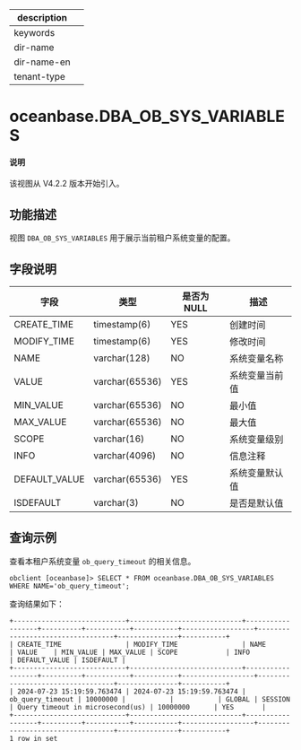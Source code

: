 |description||
|---|---|
|keywords||
|dir-name||
|dir-name-en||
|tenant-type||

# oceanbase.DBA_OB_SYS_VARIABLES

<main id="notice" type='explain'>
<h4>说明</h4>
<p>该视图从 V4.2.2 版本开始引入。</p>
</main>

## 功能描述

视图 `DBA_OB_SYS_VARIABLES` 用于展示当前租户系统变量的配置。

## 字段说明

| **字段** | **类型** | **是否为 NULL** | **描述** |
| --- | --- | --- | --- |
| CREATE_TIME | timestamp(6) | YES | 创建时间 |
| MODIFY_TIME | timestamp(6) | YES | 修改时间 |
| NAME | varchar(128) | NO | 系统变量名称 |
| VALUE | varchar(65536) | YES | 系统变量当前值 |
| MIN_VALUE | varchar(65536) | NO | 最小值 |
| MAX_VALUE | varchar(65536) | NO | 最大值 |
| SCOPE | varchar(16) | NO | 系统变量级别 |
| INFO | varchar(4096) | NO | 信息注释 |
| DEFAULT_VALUE | varchar(65536) | YES | 系统变量默认值 |
| ISDEFAULT | varchar(3) | NO | 是否是默认值 |

## 查询示例

查看本租户系统变量 `ob_query_timeout` 的相关信息。

```shell
obclient [oceanbase]> SELECT * FROM oceanbase.DBA_OB_SYS_VARIABLES WHERE NAME='ob_query_timeout';
```

查询结果如下：

```shell
+----------------------------+----------------------------+------------------+----------+-----------+-----------+------------------+----------------------------------+---------------+-----------+
| CREATE_TIME                | MODIFY_TIME                | NAME             | VALUE    | MIN_VALUE | MAX_VALUE | SCOPE            | INFO                             | DEFAULT_VALUE | ISDEFAULT |
+----------------------------+----------------------------+------------------+----------+-----------+-----------+------------------+----------------------------------+---------------+-----------+
| 2024-07-23 15:19:59.763474 | 2024-07-23 15:19:59.763474 | ob_query_timeout | 10000000 |           |           | GLOBAL | SESSION | Query timeout in microsecond(us) | 10000000      | YES       |
+----------------------------+----------------------------+------------------+----------+-----------+-----------+------------------+----------------------------------+---------------+-----------+
1 row in set
```

